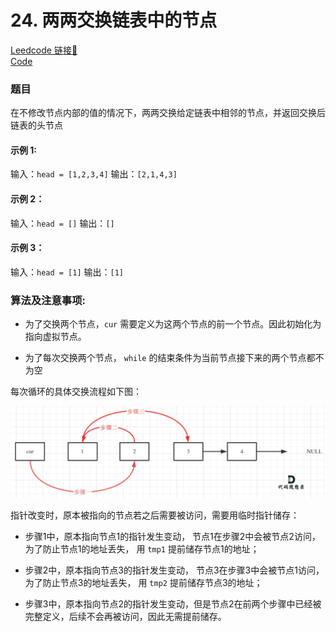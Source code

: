 # 24. 两两交换链表中的节点

[Leedcode 链接🔗](https://leetcode.cn/problems/swap-nodes-in-pairs/description/)  
[Code](https://github.com/alstondu/lc/blob/main/24/24.cpp)

### 题目
在不修改节点内部的值的情况下，两两交换给定链表中相邻的节点，并返回交换后链表的头节点

#### 示例 1: 
输入：```head = [1,2,3,4]```
输出：```[2,1,4,3]```
#### 示例 2：

输入：```head = []```
输出：```[]```
#### 示例 3：

输入：```head = [1]```
输出：```[1]```


### 算法及注意事项:
+ 为了交换两个节点，```cur``` 需要定义为这两个节点的前一个节点。因此初始化为指向虚拟节点。

+ 为了每次交换两个节点， ```while``` 的结束条件为当前节点接下来的两个节点都不为空

每次循环的具体交换流程如下图：

![fig1](https://github.com/alstondu/lc/blob/main/24/f1.png)

指针改变时，原本被指向的节点若之后需要被访问，需要用临时指针储存：

+ 步骤1中，原本指向节点1的指针发生变动， 节点1在步骤2中会被节点2访问，为了防止节点1的地址丢失， 用 ```tmp1``` 提前储存节点1的地址；  

+ 步骤2中，原本指向节点3的指针发生变动， 节点3在步骤3中会被节点1访问，为了防止节点3的地址丢失， 用 ```tmp2``` 提前储存节点3的地址；
  
+ 步骤3中，原本指向节点2的指针发生变动，但是节点2在前两个步骤中已经被完整定义，后续不会再被访问，因此无需提前储存。
